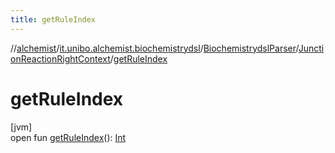 ```yaml
---
title: getRuleIndex
---
```

//[alchemist](../../../../index.html)/[it.unibo.alchemist.biochemistrydsl](../../index.html)/[BiochemistrydslParser](../index.html)/[JunctionReactionRightContext](index.html)/[getRuleIndex](get-rule-index.html)



# getRuleIndex



[jvm]\
open fun [getRuleIndex](get-rule-index.html)(): [Int](https://kotlinlang.org/api/latest/jvm/stdlib/kotlin/-int/index.html)




